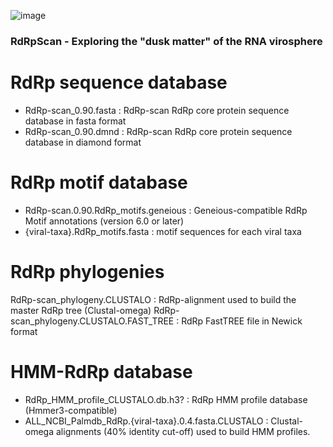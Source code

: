 ![image](https://user-images.githubusercontent.com/59948455/141881711-f944a6b8-dd1d-412c-ac43-0438d1d818e6.png)
### RdRpScan - Exploring the "dusk matter" of the RNA virosphere 

# RdRp sequence database
- RdRp-scan_0.90.fasta : RdRp-scan RdRp core protein sequence database in fasta format
- RdRp-scan_0.90.dmnd : RdRp-scan RdRp core protein sequence database in diamond format

# RdRp motif database
- RdRp-scan.0.90.RdRp_motifs.geneious : Geneious-compatible RdRp Motif annotations (version 6.0 or later)
- {viral-taxa}.RdRp_motifs.fasta : motif sequences for each viral taxa

# RdRp phylogenies
RdRp-scan_phylogeny.CLUSTALO : RdRp-alignment used to build the master RdRp tree (Clustal-omega) 
RdRp-scan_phylogeny.CLUSTALO.FAST_TREE : RdRp FastTREE file in Newick format

# HMM-RdRp database 
- RdRp_HMM_profile_CLUSTALO.db.h3? : RdRp HMM profile database (Hmmer3-compatible)
- ALL_NCBI_Palmdb_RdRp.{viral-taxa}.0.4.fasta.CLUSTALO : Clustal-omega alignments (40% identity cut-off) used to build HMM profiles.

